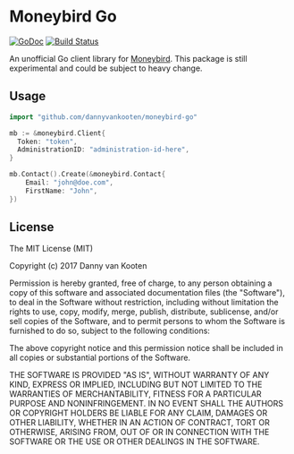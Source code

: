 Moneybird Go
=============
[![GoDoc](https://godoc.org/github.com/dannyvankooten/moneybird-go?status.svg)](https://godoc.org/github.com/dannyvankooten/moneybird-go)
 [![Build Status](https://travis-ci.org/dannyvankooten/moneybird-go.png?branch=master)](https://travis-ci.org/dannyvankooten/moneybird-go)

An unofficial Go client library for [Moneybird](https://developer.moneybird.com/). This package is still experimental and could be subject to heavy change.

## Usage

```go
import "github.com/dannyvankooten/moneybird-go"

mb := &moneybird.Client{
  Token: "token",
  AdministrationID: "administration-id-here",
}

mb.Contact().Create(&moneybird.Contact{
	Email: "john@doe.com",
	FirstName: "John",
})
```


## License

The MIT License (MIT)

Copyright (c) 2017 Danny van Kooten

Permission is hereby granted, free of charge, to any person obtaining a copy
of this software and associated documentation files (the "Software"), to deal
in the Software without restriction, including without limitation the rights
to use, copy, modify, merge, publish, distribute, sublicense, and/or sell
copies of the Software, and to permit persons to whom the Software is
furnished to do so, subject to the following conditions:

The above copyright notice and this permission notice shall be included in
all copies or substantial portions of the Software.

THE SOFTWARE IS PROVIDED "AS IS", WITHOUT WARRANTY OF ANY KIND, EXPRESS OR
IMPLIED, INCLUDING BUT NOT LIMITED TO THE WARRANTIES OF MERCHANTABILITY,
FITNESS FOR A PARTICULAR PURPOSE AND NONINFRINGEMENT. IN NO EVENT SHALL THE
AUTHORS OR COPYRIGHT HOLDERS BE LIABLE FOR ANY CLAIM, DAMAGES OR OTHER
LIABILITY, WHETHER IN AN ACTION OF CONTRACT, TORT OR OTHERWISE, ARISING FROM,
OUT OF OR IN CONNECTION WITH THE SOFTWARE OR THE USE OR OTHER DEALINGS IN
THE SOFTWARE.
